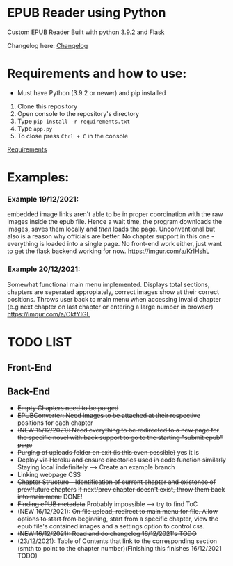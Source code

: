 # EPUB Reader using Python
Custom EPUB Reader
Built with python 3.9.2 and Flask

Changelog here: [Changelog](Changelog.md)

# Requirements and how to use:
* Must have Python (3.9.2 or newer) and pip installed

1. Clone this repository
2. Open console to the repository's directory
3. Type `pip install -r requirements.txt`
4. Type `app.py`
5. To close press `Ctrl + C` in the console

[Requirements](requirements.txt)

# Examples:
### Example 19/12/2021:
embedded image links aren't able to be in proper coordination with the raw images inside the epub file. Hence a wait time, the program downloads the images, saves them locally and *then* loads the page. Unconventional but also is a reason why officials are better. No chapter support in this one - everything is loaded into a single page. No front-end work either, just want to get the flask backend working for now.
https://imgur.com/a/KrIHshL

### Example 20/12/2021:
Somewhat functional main menu implemented. Displays total sections, chapters are seperated appropiately, correct images show at their correct positions. Throws user back to main menu when accessing invalid chapter (e.g next chapter on last chapter or entering a large number in browser)
https://imgur.com/a/OkfYIGL

#
# TODO LIST
## Front-End

## Back-End
* ~~Empty Chapters need to be purged~~
* ~~EPUBConverter: Need images to be attached at their respective positions for each chapter~~
* ~~(NEW 15/12/2021): Need everything to be redirected to a new page for the specific novel with back support to go to the starting "submit epub" page~~
* ~~Purging of uploads folder on exit (is this even possible)~~ yes it is
* ~~Deploy via Heroku and ensure directories used in code function similarly~~ Staying local indefinitely --> Create an example branch
* Linking webpage CSS
* ~~Chapter Structure - Identification of current chapter and existence of prev/future chapters~~ ~~If next/prev chapter doesn't exist, throw them back into main menu~~ DONE!
* ~~Finding ePUB metadata~~ Probably impossible --> try to find ToC 
* (NEW 16/12/2021): ~~On file upload, redirect to main menu for file. Allow options to start from beginning~~, start from a specific chapter, view the epub file's contained images and a settings option to control css.
* ~~(NEW 16/12/2021): Read and do changelog 16/12/2021's TODO~~
* (23/12/2021): Table of Contents that link to the corresponding section (smth to point to the chapter number)(Finishing this finishes 16/12/2021 TODO)
